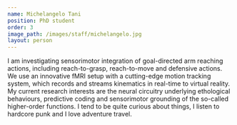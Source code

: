```yaml
---
name: Michelangelo Tani
position: PhD student
order: 3
image_path: /images/staff/michelangelo.jpg
layout: person
---
```

I am investigating sensorimotor integration of goal-directed arm reaching actions, including reach-to-grasp, reach-to-move and defensive actions. We use an innovative fMRI setup with a cutting-edge motion tracking system, which records and streams kinematics in real-time to virtual reality. My current research interests are the neural circuitry underlying ethological behaviours, predictive coding and sensorimotor grounding of the so-called higher-order functions. I tend to be quite curious about things, I listen to hardcore punk and I love adventure travel.